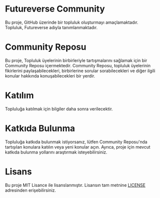 # Futureverse Community
Bu proje, GitHub üzerinde bir topluluk oluşturmayı amaçlamaktadır. Topluluk, Futureverse adıyla tanımlanmaktadır.

# Community Reposu
Bu proje, Topluluk üyelerinin birbirleriyle tartışmalarını sağlamak için bir Community Reposu içermektedir. Community Reposu, topluluk üyelerinin fikirlerini paylaşabilecekleri, birbirlerine sorular sorabilecekleri ve diğer ilgili konular hakkında konuşabilecekleri bir yerdir.

# Katılım
Topluluğa katılmak için bilgiler daha sonra verilecektir.

# Katkıda Bulunma
Topluluğa katkıda bulunmak istiyorsanız, lütfen Community Reposu'nda tartışılan konulara katılın veya yeni konular açın. Ayrıca, proje için mevcut katkıda bulunma yollarını araştırmak isteyebilirsiniz.

# Lisans
Bu proje MIT Lisance ile lisanslanmıştır. Lisansın tam metnine [LICENSE](LICENSE) adresinden erişebilirsiniz.
